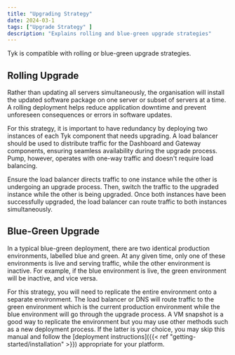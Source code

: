 ```yaml
---
title: "Upgrading Strategy"
date: 2024-03-1
tags: ["Upgrade Strategy" ]
description: "Explains rolling and blue-green upgrade strategies"
---
```


Tyk is compatible with rolling or blue-green upgrade strategies.

## Rolling Upgrade
Rather than updating all servers simultaneously, the organisation will install the updated software package on one server or subset of servers at a time. A rolling deployment helps reduce application downtime and prevent unforeseen consequences or errors in software updates.


For this strategy, it is important to have redundancy by deploying two instances of each Tyk component that needs upgrading. A load balancer should be used to distribute traffic for the Dashboard and Gateway components, ensuring seamless availability during the upgrade process. Pump, however, operates with one-way traffic and doesn't require load balancing.

Ensure the load balancer directs traffic to one instance while the other is undergoing an upgrade process. Then, switch the traffic to the upgraded instance while the other is being upgraded. Once both instances have been successfully upgraded, the load balancer can route traffic to both instances simultaneously.

## Blue-Green Upgrade
In a typical blue-green deployment, there are two identical production environments, labelled blue and green. At any given time, only one of these environments is live and serving traffic, while the other environment is inactive. For example, if the blue environment is live, the green environment will be inactive, and vice versa.

For this strategy, you will need to replicate the entire environment onto a separate environment. The load balancer or DNS will route traffic to the green environment which is the current production environment while the blue environment will go through the upgrade process. A VM snapshot is a good way to replicate the environment but you may use other methods such as a new deployment process. If the latter is your choice, you may skip this manual and follow the [deployment instructions]({{< ref "getting-started/installation" >}}) appropriate for your platform.
